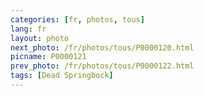 ```yaml
---
categories: [fr, photos, tous]
lang: fr
layout: photo
next_photo: /fr/photos/tous/P0000120.html
picname: P0000121
prev_photo: /fr/photos/tous/P0000122.html
tags: [Dead Springbock]
---
```


